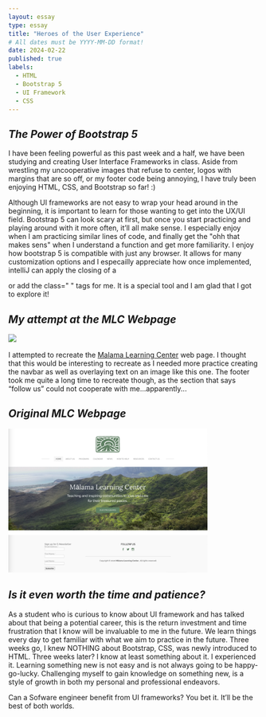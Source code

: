 ```yaml
---
layout: essay
type: essay
title: "Heroes of the User Experience"
# All dates must be YYYY-MM-DD format!
date: 2024-02-22
published: true
labels:
  - HTML
  - Bootstrap 5
  - UI Framework
  - CSS
---
```


## _The Power of Bootstrap 5_
I have been feeling powerful as this past week and a half, we have been studying and creating User Interface Frameworks in class. Aside from wrestling my uncooperative images that refuse to center, logos with margins that are so off, or my footer code being annoying, I have truly been enjoying HTML, CSS, and Bootstrap so far! :) 

Although UI frameworks are not easy to wrap your head around in the beginning, it is important to learn for those wanting to get into the UX/UI field. Bootstrap 5 can look scary at first, but once you start practicing and playing around with it more often, it’ll all make sense. I especially enjoy when I am practicing similar lines of code, and finally get the "ohh that makes sens" when I understand a function and get more familiarity. I enjoy how bootstrap 5 is compatible with just any browser. It allows for many customization options and I especailly appreciate how once implemented, intelliJ can apply the closing of a <div> or add the class=" " tags for me. It is a special tool and I am glad that I got to explore it!

## _My attempt at the MLC Webpage_

<div class="text-center p-4">
  <img width="400px" src="../img/MyMLCPage.png" class="img-thumbnail" >
</div>

I attempted to recreate the <a href="https://www.malamalearningcenter.org">Malama Learning Center</a> web page. I thought that this would be interesting to recreate as I needed more practice creating the navbar as well as overlaying text on an image like this one. The footer took me quite a long time to recreate though, as the section that says “follow us” could not cooperate with me...apparently... 


## _Original MLC Webpage_

<div class="text-center p-4">
  <img width="400px" src="../img/MLCWebsite.png" class="img-thumbnail" >
</div>

## _Is it even worth the time and patience?_
As a student who is curious to know about UI framework and has talked about that being a potential career, this is the return investment and time frustration that I know will be invaluable to me in the future. We learn things every day to get familiar with what we aim to practice in the future. Three weeks go, I knew NOTHING about Bootstrap, CSS, was newly introduced to HTML. Three weeks later? I know at least something about it. I experienced it. Learning something new is not easy and is not always going to be happy-go-lucky. Challenging myself to gain knowledge on something new, is a style of growth in both my personal and professional endeavors. 

Can a Sofware engineer benefit from UI frameworks? 
You bet it. It’ll be the best of both worlds.


